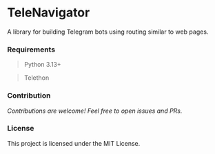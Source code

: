 # TeleNavigator

A library for building Telegram bots using routing similar to web pages.

### Requirements

> Python 3.13+

> Telethon

### Contribution

*Contributions are welcome! Feel free to open issues and PRs.*

### License

This project is licensed under the MIT License.

